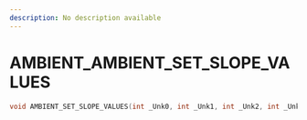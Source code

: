 ```yaml
---
description: No description available 
---
```


# AMBIENT\_AMBIENT_SET_SLOPE_VALUES

```cpp
void AMBIENT_SET_SLOPE_VALUES(int _Unk0, int _Unk1, int _Unk2, int _Unk3);
```